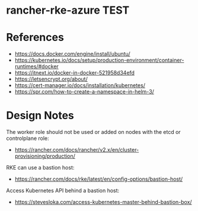 # rancher-rke-azure TEST

# References

- https://docs.docker.com/engine/install/ubuntu/
- https://kubernetes.io/docs/setup/production-environment/container-runtimes/#docker
- https://itnext.io/docker-in-docker-521958d34efd
- https://letsencrypt.org/about/
- https://cert-manager.io/docs/installation/kubernetes/
- https://spr.com/how-to-create-a-namespace-in-helm-3/


# Design Notes

The worker role should not be used or added on nodes with the etcd or controlplane role:
- https://rancher.com/docs/rancher/v2.x/en/cluster-provisioning/production/

RKE can use a bastion host:
- https://rancher.com/docs/rke/latest/en/config-options/bastion-host/

Access Kubernetes API behind a bastion host:
- https://stevesloka.com/access-kubernetes-master-behind-bastion-box/
